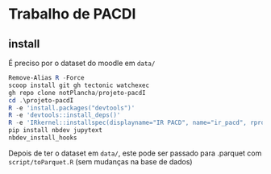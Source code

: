 # Trabalho de PACDI

## install

É preciso por o dataset do moodle em `data/`

```powershell
Remove-Alias R -Force
scoop install git gh tectonic watchexec
gh repo clone notPlancha/projeto-pacdI
cd .\projeto-pacdI
R -e 'install.packages("devtools")'
R -e 'devtools::install_deps()'
R -e 'IRkernel::installspec(displayname="IR PACD", name="ir_pacd", rprofile=here::here(".Rprofile"))'
pip install nbdev jupytext
nbdev_install_hooks
```
Depois de ter o dataset em `data/`, este pode ser passado para .parquet com `script/toParquet.R` (sem mudanças na base de dados)